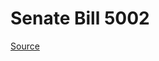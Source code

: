 # Senate Bill 5002

[Source](http://lawfilesext.leg.wa.gov/biennium/2023-24/Pdf/Bills/Senate%20Bills/5002.pdf)